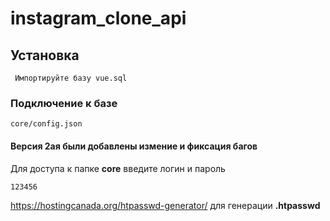 # instagram_clone_api

## Установка
```
 Импортируйте базу vue.sql
```

### Подключение к базе
```
core/config.json
```

#### Версия 2ая были добавлены измение и фиксация багов

Для доступа к папке **core** введите логин и пароль
```
123456
```

https://hostingcanada.org/htpasswd-generator/ для генерации **.htpasswd** 

